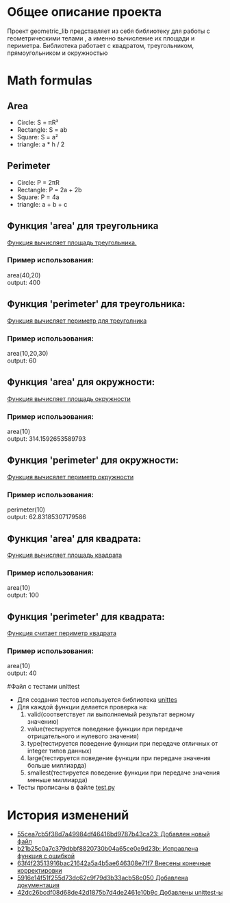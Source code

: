 # Общее описание проекта
Проект geometric_lib представляет из себя библиотеку для работы с геометрическими телами , а именно вычисление их площади и периметра. Библиотека работает с квадратом, треугольником, прямоугольником и окружностью
# Math formulas
## Area
- Circle: S = πR²
- Rectangle: S = ab
- Square: S = a²
- triangle: a * h / 2

## Perimeter
- Circle: P = 2πR
- Rectangle: P = 2a + 2b
- Square: P = 4a
- triangle: a + b + c
## Функция 'area' для треугольника 
[Функция вычисляет площадь треугольника.](https://github.com/vladik2801/geometric_lib/commit/5916e14f51f255d73dc62c9f79d3b33acb58c050#diff-94c956d9e141cbd27489a238ddb0bf4810e9a6cd01f1ebb4a84df2395c1997c7)

### Пример использования:

area(40,20)\
	output: 400

## Функция 'perimeter' для треугольника:

[Функция вычисляет периметр для треуголника](https://github.com/vladik2801/geometric_lib/commit/5916e14f51f255d73dc62c9f79d3b33acb58c050#diff-94c956d9e141cbd27489a238ddb0bf4810e9a6cd01f1ebb4a84df2395c1997c7)

### Пример использования: 

area(10,20,30)\
	output: 60

## Функция 'area' для окружности:

[Функция вычисляет площадь окружности](https://github.com/vladik2801/geometric_lib/commit/5916e14f51f255d73dc62c9f79d3b33acb58c050#diff-0cd40c58d7d2552ad79bfc5cc0a6e0c6dbdb32b874912aac0d18391c5cff6d33)

### Пример использования: 
area(10)\
    output: 314.1592653589793 

## Функция 'perimeter' для окружности:

[Функция вычисялет периметр окружности](https://github.com/vladik2801/geometric_lib/commit/5916e14f51f255d73dc62c9f79d3b33acb58c050#diff-0cd40c58d7d2552ad79bfc5cc0a6e0c6dbdb32b874912aac0d18391c5cff6d33)

### Пример использования: 

perimeter(10)\
    output: 62.83185307179586

## Функция 'area' для квадрата:

[Функция вычисляет площадь квадрата](https://github.com/vladik2801/geometric_lib/commit/5916e14f51f255d73dc62c9f79d3b33acb58c050#diff-563c529e3e75cfb8027e42674ed445489656cfe5b9b77f379d3d529bfcc35a23) 

### Пример использования: 

area(10)\
    output: 100

## Функция 'perimeter' для квадрата:

[Функция считает периметр квадрата](https://github.com/vladik2801/geometric_lib/commit/5916e14f51f255d73dc62c9f79d3b33acb58c050#diff-563c529e3e75cfb8027e42674ed445489656cfe5b9b77f379d3d529bfcc35a23)

### Пример использования: 

area(10)\
    output: 40

#Файл с тестами unittest
- Для создания тестов используется библиотека [unittes](https://docs.python.org/3/library/unittest.html)
- Для каждой функции делается проверка на: 
     1) valid(соответствует ли выполняемый результат верному значению)
     2) value(тестируется поведение функции при передаче отрицательного и нулевого значения)
     3) type(тестируется поведение функции при передаче отличных от integer типов данных)
     4) large(тестируется поведение функции при передаче значения больше миллиарда)
     5) smallest(тестируется поведение функции при передаче значения меньше миллиарда)
- Тесты прописаны в файле [test.py](https://github.com/vladik2801/geometric_lib/blob/documentation/test.py)
# История изменений
- [55cea7cb5f38d7a49984df46416bd9787b43ca23: Добавлен новый файл](https://github.com/vladik2801/geometric_lib/commit/55cea7cb5f38d7a49984df46416bd9787b43ca23)
- [b21b25c0a7c379dbbf8820730b04a65ce0e9d23b: Исправлена функция с ошибкой](https://github.com/vladik2801/geometric_lib/commit/b21b25c0a7c379dbbf8820730b04a65ce0e9d23b)
- [63f4f23513916bac21642a5a4b5ae646308e71f7  Внесены конечные корректировки](https://github.com/vladik2801/geometric_lib/commit/63f4f23513916bac21642a5a4b5ae646308e71f7) 
- [5916e14f51f255d73dc62c9f79d3b33acb58c050  Добавлена документация](https://github.com/vladik2801/geometric_lib/commit/5916e14f51f255d73dc62c9f79d3b33acb58c050)
- [42dc26bcdf08d68de42d1875b7d4de2461e10b9c Добавлены unittest-ы](https://github.com/vladik2801/geometric_lib/commit/42dc26bcdf08d68de42d1875b7d4de2461e10b9c)